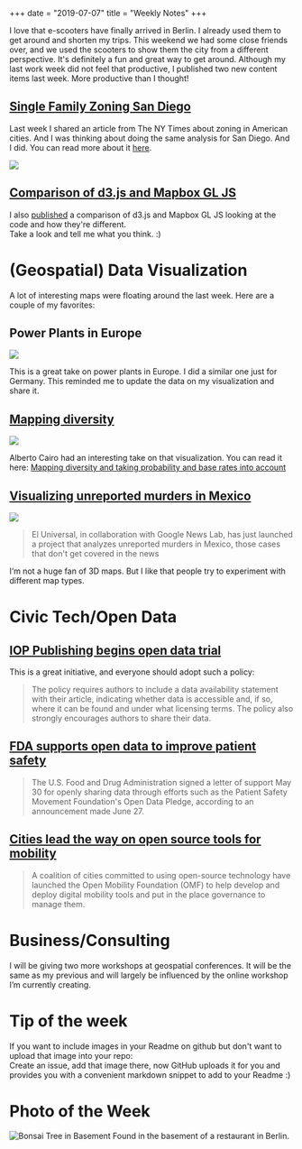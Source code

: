 +++
date = "2019-07-07"
title = "Weekly Notes"
+++

I love that e-scooters have finally arrived in Berlin. I already used them to get around and shorten my trips. This weekend we had some close friends over, and we used the scooters to show them the city from a different perspective. It's definitely a fun and great way to get around. Although my last work week did not feel that productive, I published two new content items last week. More productive than I thought!

## [Single Family Zoning San Diego](http://milafrerichs.de/articles/sandiego-zoning/)

Last week I shared an article from The NY Times about zoning in American cities. And I was thinking about doing the same analysis for San Diego. And I did. You can read more about it [here](http://milafrerichs.de/articles/sandiego-zoning/).  

![](https://res.cloudinary.com/civicvision/image/upload/f_auto,q_auto,w_auto,dpr_auto,c_limit/milafrerichs.com/articles/building-zoning-san-diego-high-res.png)

## [Comparison of d3.js and Mapbox GL JS](https://mappingwithd3.com/mapbox-d3/)

I also [published](https://mappingwithd3.com/mapbox-d3/) a comparison of d3.js and Mapbox GL JS looking at the code and how they're different.  
Take a look and tell me what you think. :)

# (Geospatial) Data Visualization

A lot of interesting maps were floating around the last week. Here are a couple of my favorites:

## Power Plants in Europe
[![](https://res.cloudinary.com/civicvision/image/upload/f_auto,q_auto,w_auto,dpr_auto,c_limit/milafrerichs.com/newsletter/data-viz/2FB2E3F2-F8C9-4981-AEBF-9D351D2D697F.jpg)](https://public.flourish.studio/visualisation/448632/)

This is a great take on power plants in Europe. I did a similar one just for Germany. This reminded me to update the data on my visualization and share it. 

## [Mapping diversity](https://www.axios.com/where-americas-diversity-is-increasing-the-fastest-ae06eea7-e031-46a2-bb64-c74de85eca77.html)
[![](https://res.cloudinary.com/civicvision/image/upload/v1562487796/milafrerichs.com/newsletter/data-viz/diversity-index-change.jpg)](http://www.thefunctionalart.com/2019/07/mapping-diversity-and-taking.html)

> 

Alberto Cairo had an interesting take on that visualization. You can read it here: [Mapping diversity and taking probability and base rates into account](http://www.thefunctionalart.com/2019/07/mapping-diversity-and-taking.html)

## [Visualizing unreported murders in Mexico](https://zonas-de-silencio.eluniversal.com.mx)

[![](https://res.cloudinary.com/civicvision/image/upload/f_auto,q_auto,w_auto,dpr_auto,c_limit/milafrerichs.com/newsletter/data-viz/homicides-mexico.jpg)](https://zonas-de-silencio.eluniversal.com.mx)

> El Universal, in collaboration with Google News Lab, has just launched a project that analyzes unreported murders in Mexico, those cases that don't get covered in the news

I‘m not a huge fan of 3D maps. But I like that people try to experiment with different map types. 

# Civic Tech/Open Data

## [IOP Publishing begins open data trial](https://www.miragenews.com/iop-publishing-begins-open-data-trial/)

This is a great initiative, and everyone should adopt such a policy: 

> The policy requires authors to include a data availability statement with their article, indicating whether data is accessible and, if so, where it can be found and under what licensing terms. The policy also strongly encourages authors to share their data.


## [FDA supports open data to improve patient safety](https://www.beckershospitalreview.com/quality/fda-supports-open-data-to-improve-patient-safety.html)

> The U.S. Food and Drug Administration signed a letter of support May 30 for openly sharing data through efforts such as the Patient Safety Movement Foundation's Open Data Pledge, according to an announcement made June 27.

## [Cities lead the way on open source tools for mobility](https://www.smartcitiesworld.net/news/news/cities-lead-the-way-on-open-source-tools-for-mobility-4314)

> A coalition of cities committed to using open-source technology have launched the Open Mobility Foundation (OMF) to help develop and deploy digital mobility tools and put in the place governance to manage them.

# Business/Consulting

I will be giving two more workshops at geospatial conferences. It will be the same as my previous and will largely be influenced by the online workshop I’m currently creating. 

# Tip of the week
If you want to include images in your Readme on github but don't want to upload that image into your repo:  
Create an issue, add that image there, now GitHub uploads it for you and provides you with a convenient markdown snippet to add to your Readme :)

# Photo of the Week
![Bonsai Tree in Basement](https://res.cloudinary.com/civicvision/image/upload/f_auto,q_auto,w_auto,dpr_auto,c_limit/milafrerichs.com/newsletter/photo_of_the_week/IMG_5333.jpg)
Found in the basement of a restaurant in Berlin.


